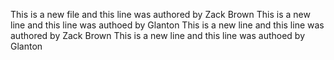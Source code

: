 This is a new file and this line was authored by Zack Brown
This is a new line and this line was authoed by Glanton
This is a new line and this line was authored by Zack Brown
This is a new line and this line was authoed by Glanton
